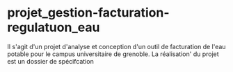 # projet_gestion-facturation-regulatuon_eau
Il s'agit d'un projet d'analyse et conception d'un outil de facturation de l'eau potable pour le campus universitaire de grenoble. La réalisation' du projet est un dossier de spécifcation 
